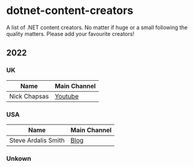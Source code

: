 # dotnet-content-creators
A list of .NET content creators. No matter if huge or a small following the quality matters. Please add your favourite creators!

## 2022

### UK
| Name  | Main Channel |
| ------------- | ------------- |
| Nick Chapsas | [Youtube](https://www.youtube.com/c/Elfocrash)  |


### USA

| Name  | Main Channel |
| ------------- | ------------- |
| Steve Ardalis Smith  | [Blog](https://ardalis.com/blog)  |

### Unkown
